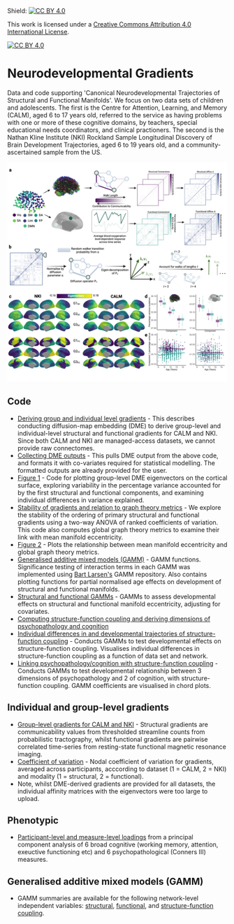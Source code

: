 Shield: [![CC BY 4.0][cc-by-shield]][cc-by]

This work is licensed under a
[Creative Commons Attribution 4.0 International License][cc-by].

[![CC BY 4.0][cc-by-image]][cc-by]

[cc-by]: http://creativecommons.org/licenses/by/4.0/
[cc-by-image]: https://i.creativecommons.org/l/by/4.0/88x31.png
[cc-by-shield]: https://img.shields.io/badge/License-CC%20BY%204.0-lightgrey.svg
# Neurodevelopmental Gradients
Data and code supporting 'Canonical Neurodevelopmental Trajectories of Structural and Functional Manifolds'. We focus on two data sets of children and adolescents. The first is the Centre for Attention, Learning, and Memory (CALM), aged 6 to 17 years old, referred to the service as having problems with one or more of these cognitive domains, by teachers, special educational needs coordinators, and clinical practioners. The second is the Nathan Kline Institute (NKI) Rockland Sample Longitudinal Discovery of Brain Development Trajectories, aged 6 to 19 years old, and a community-ascertained sample from the US. 

![alt text](https://github.com/AlicjaMonaghan/neurodevelopmental_gradients/blob/main/images/Upload%20DME%20Pipeline%20and%20Explanatory%20Schematic.png) 

## Code 
* [Deriving group and individual level gradients][code1] - This describes conducting diffusion-map embedding (DME) to derive group-level and individual-level structural and functional gradients for CALM and NKI. Since both CALM and NKI are managed-access datasets, we cannot provide raw connectomes.
* [Collecting DME outputs][code2] - This pulls DME output from the above code, and formats it with co-variates required for statistical modelling. The formatted outputs are already provided for the user.
* [Figure 1][code3] - Code for plotting group-level DME eigenvectors on the cortical surface, exploring variability in the percentage variance accounted for by the first structural and functional components, and examining individual differences in variance explained.
* [Stability of gradients and relation to graph theory metrics][code4] - We explore the stability of the ordering of primary structural and functional gradients using a two-way ANOVA of ranked coefficients of variation. This code also computes global graph theory metrics to examine their link with mean manifold eccentricity.
* [Figure 2][code5] - Plots the relationship between mean manifold eccentricity and global graph theory metrics.
* [Generalised additive mixed models (GAMM)][code6] - GAMM functions. Significance testing of interaction terms in each GAMM was implemented using [Bart Larsen's][code7] GAMM repository. Also contains plotting functions for partial normalised age effects on development of structural and functional manifolds.
* [Structural and functional GAMMs][code8] - GAMMs to assess developmental effects on structural and functional manifold eccentricity, adjusting for covariates.
* [Computing structure-function coupling and deriving dimensions of psychopathology and cognition][code9]
* [Individual differences in and developmental trajectories of structure-function coupling][code10] - Conducts GAMMs to test developmental effects on structure-function coupling. Visualises individual differences in structure-function coupling as a function of data set and network.
* [Linking psychopathology/cognition with structure-function coupling][code11] - Conducts GAMMs to test developmental relationship between 3 dimensions of psychopathology and 2 of cognition, with structure-function coupling. GAMM coefficients are visualised in chord plots.

[code1]: https://github.com/AlicjaMonaghan/neurodevelopmental_gradients/blob/main/code/deriving_group_and_individual_gradients_v2.py
[code2]: https://github.com/AlicjaMonaghan/neurodevelopmental_gradients/blob/main/code/dme_and_metadata.R
[code3]: https://github.com/AlicjaMonaghan/neurodevelopmental_gradients/blob/main/code/Figure_1_open.access.R
[code4]: https://github.com/AlicjaMonaghan/neurodevelopmental_gradients/blob/main/code/stability_of_gradients_and_relationship_to_graph_theory.py
[code5]: https://github.com/AlicjaMonaghan/neurodevelopmental_gradients/blob/main/code/Figure_2_open.access.R
[code6]: https://github.com/AlicjaMonaghan/neurodevelopmental_gradients/blob/main/code/GAMM.functions.v3.R
[code7]: https://github.com/bart-larsen/GAMM-Tutorial
[code8]: https://github.com/AlicjaMonaghan/neurodevelopmental_gradients/blob/main/code/structural_and_functional_gamms.R
[code9]: https://github.com/AlicjaMonaghan/neurodevelopmental_gradients/blob/main/code/structure_function_coupling_and_psychopathology.py
[code10]: https://github.com/AlicjaMonaghan/neurodevelopmental_gradients/blob/main/code/structure_function_coupling_individual_differences.R
[code11]: https://github.com/AlicjaMonaghan/neurodevelopmental_gradients/blob/main/code/psychopathology_cognition_dimensions_structure_function.R

## Individual and group-level gradients
* [Group-level gradients for CALM and NKI][code12] - Structural gradients are communicability values from thresholded streamline counts from probabilistic tractography, whilst functional gradients are pairwise correlated time-series from resting-state functional magnetic resonance imaging.
* [Coefficient of variation][code13] - Nodal coefficient of variation for gradients, averaged across participants, acccording to dataset (1 = CALM, 2 = NKI) and modality (1 = structural, 2 = functional).
* Note, whilst DME-derived gradients are provided for all datasets, the individual affinity matrices with the eigenvectors were too large to upload. 

[code12]: https://github.com/AlicjaMonaghan/neurodevelopmental_gradients/blob/main/data/calm.nki.group.gradients.mat
[code13]: https://github.com/AlicjaMonaghan/neurodevelopmental_gradients/blob/main/data/coefficient.of.variation.csv

## Phenotypic
* [Participant-level and measure-level loadings][code14] from a principal component analysis of 6 broad cognitive (working memory, attention, exeuctive functioning etc) and 6 psychopathological (Conners III) measures.

[code14]: https://github.com/AlicjaMonaghan/neurodevelopmental_gradients/tree/main/data/phenotypic

## Generalised additive mixed models (GAMM)
* GAMM summaries are available for the following network-level independent variables: [structural][code15], [functional][code16], and [structure-function coupling][code17].

[code15]: https://github.com/AlicjaMonaghan/neurodevelopmental_gradients/tree/main/data/structural
[code16]: https://github.com/AlicjaMonaghan/neurodevelopmental_gradients/tree/main/data/functional
[code17]: https://github.com/AlicjaMonaghan/neurodevelopmental_gradients/tree/main/data/structure.function

